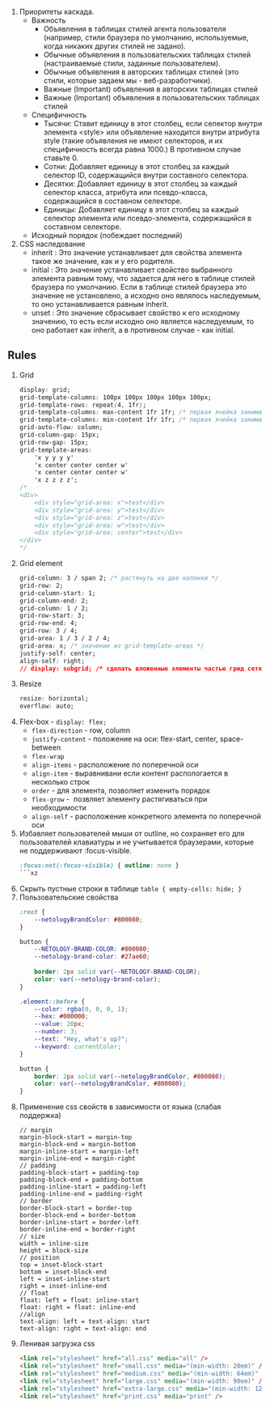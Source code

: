 1. Приоритеты каскада.
    * Важность
        * Объявления в таблицах стилей агента пользователя (например, стили браузера по умолчанию, используемые, когда никаких других стилей не задано).
        * Oбычные объявления в пользовательских таблицах стилей (настраиваемые стили, заданные пользователем).
        * Обычные объявления в авторских таблицах стилей (это стили, которые задаем мы - веб-разработчики).
        * Важные (Important) объявления в авторских таблицах стилей
        * Важные (Important) объявления в пользовательских таблицах стилей
    * Специфичность
        * Тысячи: Ставит единицу в этот столбец, если селектор внутри элемента \<style\> или объявление находится внутри атрибута style (такие объявления не имеют селекторов, и их специфичность всегда равна 1000.) В противном случае ставьте 0.
        * Сотни: Добавляет единицу в этот столбец за каждый селектор ID, содержащийся внутри составного селектора.
        * Десятки: Добавляет единицу в этот столбец за каждый селектор класса, атрибута или псевдо-класса, содержащийся в составном селекторе.
        * Единицы: Добавляет единицу в этот столбец за каждый селектор элемента или псевдо-элемента, содержащийся в составном селекторе.
    * Исходный порядок (побеждает последний)
1. CSS наследование
    * inherit : Это значение устанавливает для свойства элемента такое же значение, как и у его родителя.
    * initial : Это значение устанавливает свойство выбранного элемента равным тому, что задается для него в таблице стилей браузера по умолчанию. Если в таблице стилей браузера это значение не установлено, а исходно оно являлось наследуемым, то оно устанавливается равным inherit.
    * unset : Это значение сбрасывает свойство к его исходному значению, то есть если исходно оно является наследуемым, то оно работает как inherit, а в противном случае - как initial.

## Rules
1. Grid
    ```css
    display: grid;
    grid-template-columns: 100px 100px 100px 100px 100px;
    grid-template-rows: repeat(4, 1fr); 
    grid-template-columns: max-content 1fr 1fr; /* первая ячейка занимает сколько нужно ей места */
    grid-template-columns: min-content 1fr 1fr; /* первая ячейка занимает насколько можно мало места (слова переносятся на новую строку) */
    grid-auto-flow: column;
    grid-column-gap: 15px; 
    grid-row-gap: 15px;
    grid-template-areas:
        'x y y y y'
        'x center center center w'
        'x center center center w'
        'x z z z z';
    /*
    <div>
        <div style="grid-area: x">test</div>
        <div style="grid-area: y">test</div>
        <div style="grid-area: z">test</div>
        <div style="grid-area: w">test</div>
        <div style="grid-area: center">test</div>
    </div>
    */
    ```
1. Grid element
    ```css
    grid-column: 3 / span 2; /* растянуть на две колонки */
    grid-row: 2;
    grid-column-start: 1;
    grid-column-end: 2;
    grid-column: 1 / 2;
    grid-row-start: 3;
    grid-row-end: 4;
    grid-row: 3 / 4;
    grid-area: 1 / 3 / 2 / 4;
    grid-area: x; /* значение из grid-template-areas */
    justify-self: center;
    align-self: right;
    // display: subgrid; /* сделать вложенные элементы частью грид сетки */ пока не поддерживается
    ```
1. Resize
    ```css
    resize: horizontal;
    overflow: auto;
    ```
1. Flex-box - `display: flex;`
    - `flex-direction` - row, column
    - `justify-content` -  положение на оси: flex-start, center, space-between
    - `flex-wrap`
    - `align-items` - расположение по поперечной оси
    -  `align-item` - выравнивани если контент распологается в несколько строк
    - `order` - для элемента, позволяет изменить порядок
    - `flex-grow` -  позвляет элементу растягиваться при необходимости
    - `align-self` - расположение конкретного элемента по поперечной оси
1. Избавляет пользователей мыши от outline, но сохраняет его для пользователей клавиатуры и не учитывается браузерами, которые не поддерживают :focus-visible.
    ```css
    :focus:not(:focus-visible) { outline: none }
    ```xz
1. Скрыть пустные строки в таблице `table { empty-cells: hide; }`
1. Пользовательские свойства
    ```css
    :root {
        --netologyBrandColor: #800080;
    }

    button {
        --NETOLOGY-BRAND-COLOR: #800080;
        --netology-brand-color: #27ae60;
            
        border: 2px solid var(--NETOLOGY-BRAND-COLOR);
        color: var(--netology-brand-color);  
    }

    .element::before {
        --color: rgba(0, 0, 0, 1);
        --hex: #000000;
        --value: 20px;
        --number: 3;
        --text: "Hey, what's up?";
        --keyword: currentColor;
    }

    button {
        border: 2px solid var(--netologyBrandColor, #800080);
        color: var(--netologyBrandColor, #800080);
    }
    ```
1. Применение css свойств в зависимости от языка (слабая поддержка)
    ```
    // margin
    margin-block-start = margin-top
    margin-block-end = margin-bottom
    margin-inline-start = margin-left
    margin-inline-end = margin-right
    // padding
    padding-block-start = padding-top
    padding-block-end = padding-bottom
    padding-inline-start = padding-left
    padding-inline-end = padding-right
    // border
    border-block-start = border-top
    border-block-end = border-bottom
    border-inline-start = border-left
    border-inline-end = border-right
    // size
    width = inline-size
    height = block-size
    // position
    top = inset-block-start
    bottom = inset-block-end
    left = inset-inline-start
    right = inset-inline-end
    // float
    float: left = float: inline-start
    float: right = float: inline-end
    //align
    text-align: left = text-align: start
    text-align: right = text-align: end
    ```
1. Ленивая загрузка css
    ```html
    <link rel="stylesheet" href="all.css" media="all" />
    <link rel="stylesheet" href="small.css" media="(min-width: 20em)" />
    <link rel="stylesheet" href="medium.css" media="(min-width: 64em)" />
    <link rel="stylesheet" href="large.css" media="(min-width: 90em)" />
    <link rel="stylesheet" href="extra-large.css" media="(min-width: 120em)" />
    <link rel="stylesheet" href="print.css" media="print" />
    ```
